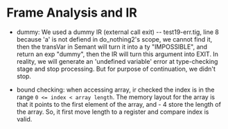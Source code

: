 # Frame Analysis and IR


- dummy: We used a dummy IR (external call exit)
    -- test19-err.tig, line 8 because 'a' is not defiend in do_nothing2's scope, we cannot find it, then the transVar in Semant will turn it into a ty "IMPOSSIBLE", and return an exp "dummy", then the IR will turn this argument into EXIT. In reality, we will generate an 'undefined variable' error at type-checking stage and stop processing. But for purpose of continuation, we didn't stop.

- bound checking: when accessing array, ir checked the index is in the range `0 <= index < array length`. The memory layout for the array is that it points to the first element of the array, and - 4 store the length of the array. So, it first move length to a register and compare index is valid. 